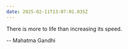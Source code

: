 ```yaml
---
date: 2025-02-11T13:07:01.035Z
---
```


There is more to life than increasing its speed.

-- Mahatma Gandhi